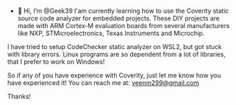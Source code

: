 - 👋 Hi, I’m @Geek39
I'am currently learning how to use the Coverity static source code analyzer for embedded projects.
These DIY projects are made with ARM Cortex-M evaluation boards from several manufacturers like NXP,
STMicroelectronics, Texas Instruments and Microchip.

I have tried to setup CodeChecker static analyzer on WSL2, but got stuck with library errors.
Linux programs are so dependent from a lot of libraries, that I prefer to work on Windows!

So if any of you have experience with Coverity, just let me know how you have experienced it!
You can reach me at: veenm299@gmail.com

Thanks!

<!---
Geek39/Geek39 is a ✨ special ✨ repository because its `README.md` (this file) appears on your GitHub profile.
You can click the Preview link to take a look at your changes.
--->
